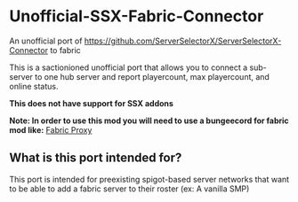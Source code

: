 # Unofficial-SSX-Fabric-Connector
An unofficial port of https://github.com/ServerSelectorX/ServerSelectorX-Connector to fabric

This is a sactionioned unofficial port that allows you to connect a sub-server to one hub server and report playercount, max playercount, and online status.

**This does not have support for SSX addons**

**Note: In order to use this mod you will need to use a bungeecord for fabric mod like:** [Fabric Proxy](https://github.com/OKTW-Network/FabricProxy)
## What is this port intended for?
This port is intended for preexisting spigot-based server networks that want to be able to add a fabric server to their roster (ex: A vanilla SMP)
